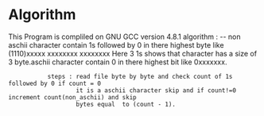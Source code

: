Algorithm
=========
This Program is compliled on GNU GCC version 4.8.1
algorithm : -- non aschii character contain 1s followed by 0 in there highest byte like (1110)xxxxx xxxxxxxx xxxxxxxx
               Here 3 1s shows that character has a size of  3 byte.aschii character contain 0 in there highest bit
               like 0xxxxxxx.
               
               steps : read file byte by byte and check count of 1s followed by 0 if count = 0
                       it is a aschii character skip and if count!=0  increment count(non_aschii) and skip
                       bytes equal  to (count - 1).

